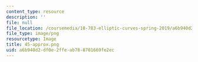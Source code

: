 ```yaml
---
content_type: resource
description: ''
file: null
file_location: /coursemedia/18-783-elliptic-curves-spring-2019/a6b940d2df0e2ffeab788701669fe2ec_45-approx.png
file_type: image/png
resourcetype: Image
title: 45-approx.png
uid: a6b940d2-df0e-2ffe-ab78-8701669fe2ec
---
```


